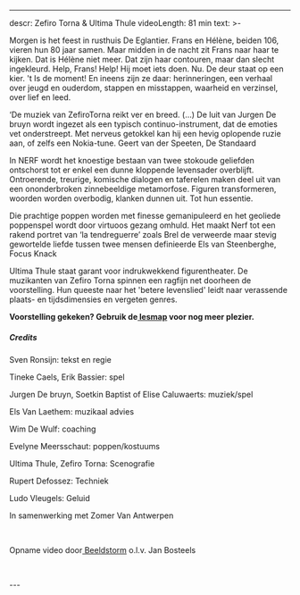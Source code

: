 
---
descr: Zefiro Torna & Ultima Thule
videoLength: 81 min
text: >-
  <p>Morgen is het feest in rusthuis De Eglantier. Frans en Hélène, beiden 106, vieren hun 80 jaar samen. Maar midden in de nacht zit Frans naar haar te kijken. Dat is Hélène niet meer. Dat zijn haar contouren, maar dan slecht ingekleurd. Help, Frans! Help! Hij moet iets doen. Nu. De deur staat op een kier. 't Is de moment! En ineens zijn ze daar: herinneringen, een verhaal over jeugd en ouderdom, stappen en misstappen, waarheid en verzinsel, over lief en leed.</p><p>‘De muziek van ZefiroTorna reikt ver en breed. (…) De luit van Jurgen De bruyn wordt ingezet als een typisch continuo-instrument, dat de emoties vet onderstreept. Met nerveus getokkel kan hij een hevig oplopende ruzie aan, of zelfs een Nokia-tune. Geert van der Speeten, De Standaard</p><p>In NERF wordt het knoestige bestaan van twee stokoude geliefden ontschorst tot er enkel een dunne kloppende levensader overblijft. Ontroerende, treurige, komische dialogen en taferelen maken deel uit van een ononderbroken zinnebeeldige metamorfose. Figuren transformeren, woorden worden overbodig, klanken dunnen uit. Tot hun essentie.</p><p>Die prachtige poppen worden met finesse gemanipuleerd en het geoliede poppenspel wordt door virtuoos gezang omhuld. Het maakt Nerf tot een rakend portret van ‘la tendreguerre’ zoals Brel de verweerde maar stevig gewortelde liefde tussen twee mensen definieerde Els van Steenberghe, Focus Knack</p><p>Ultima Thule staat garant voor indrukwekkend figurentheater. De muzikanten van Zefiro Torna spinnen een ragfijn net doorheen de voorstelling. Hun queeste naar het 'betere levenslied' leidt naar verassende plaats- en tijdsdimensies en vergeten genres.</p><p><strong>Voorstelling gekeken? Gebruik de</strong><a href="http://www.ultima-thule.be/wordpress/wp-content/uploads/2014/03/lesmap-NERF.pdf" target="_blank"><strong> lesmap</strong></a><strong> voor nog meer plezier.</strong></p><h5>Credits</h5><p>Sven Ronsijn: tekst en regie</p><p>Tineke Caels, Erik Bassier: spel </p><p>Jurgen De bruyn, Soetkin Baptist of Elise Caluwaerts: muziek/spel </p><p>Els Van Laethem: muzikaal advies</p><p>Wim De Wulf: coaching</p><p>Evelyne Meersschaut: poppen/kostuums</p><p>Ultima Thule, Zefiro Torna: Scenografie</p><p>Rupert Defossez: Techniek</p><p>Ludo Vleugels: Geluid</p><p>In samenwerking met Zomer Van Antwerpen</p><p>‍</p><p>Opname video door<a href="http://www.beeldstorm.be" target="_blank"> Beeldstorm</a> o.l.v. Jan Bosteels</p><p>‍</p>
---
